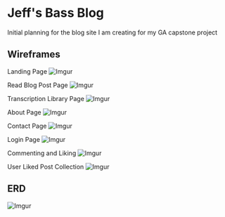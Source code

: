 # Jeff's Bass Blog

Initial planning for the blog site I am creating for my GA capstone project

## Wireframes

Landing Page
![Imgur](https://i.imgur.com/qlYhwx1.png)

Read Blog Post Page
![Imgur](https://i.imgur.com/y2WkTo0.png)

Transcription Library Page
![Imgur](https://i.imgur.com/3xmsbhl.png)

About Page
![Imgur](https://i.imgur.com/5ZS2yAR.png)

Contact Page
![Imgur](https://i.imgur.com/BKW49NO.png)

Login Page
![Imgur](https://i.imgur.com/4PlTLrO.png)

Commenting and Liking
![Imgur](https://i.imgur.com/vcVCBEb.png)

User Liked Post Collection
![Imgur](https://i.imgur.com/UE2zz43.png)

## ERD

![Imgur](https://i.imgur.com/9WvS1uR.png)

